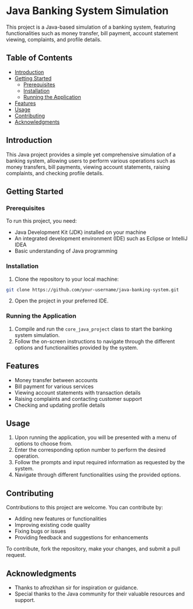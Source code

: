 # Java Banking System Simulation

This project is a Java-based simulation of a banking system, featuring functionalities such as money transfer, bill payment, account statement viewing, complaints, and profile details.

## Table of Contents

- [Introduction](#introduction)
- [Getting Started](#getting-started)
  - [Prerequisites](#prerequisites)
  - [Installation](#installation)
  - [Running the Application](#running-the-application)
- [Features](#features)
- [Usage](#usage)
- [Contributing](#contributing)
- [Acknowledgments](#acknowledgments)

## Introduction

This Java project provides a simple yet comprehensive simulation of a banking system, allowing users to perform various operations such as money transfers, bill payments, viewing account statements, raising complaints, and checking profile details.

## Getting Started

### Prerequisites

To run this project, you need:

- Java Development Kit (JDK) installed on your machine
- An integrated development environment (IDE) such as Eclipse or IntelliJ IDEA
- Basic understanding of Java programming

### Installation

1. Clone the repository to your local machine:

```bash
git clone https://github.com/your-username/java-banking-system.git
```

2. Open the project in your preferred IDE.

### Running the Application

1. Compile and run the `core_java_project` class to start the banking system simulation.
2. Follow the on-screen instructions to navigate through the different options and functionalities provided by the system.

## Features

- Money transfer between accounts
- Bill payment for various services
- Viewing account statements with transaction details
- Raising complaints and contacting customer support
- Checking and updating profile details

## Usage

1. Upon running the application, you will be presented with a menu of options to choose from.
2. Enter the corresponding option number to perform the desired operation.
3. Follow the prompts and input required information as requested by the system.
4. Navigate through different functionalities using the provided options.

## Contributing

Contributions to this project are welcome. You can contribute by:
- Adding new features or functionalities
- Improving existing code quality
- Fixing bugs or issues
- Providing feedback and suggestions for enhancements

To contribute, fork the repository, make your changes, and submit a pull request.

## Acknowledgments

- Thanks to afrozkhan sir for inspiration or guidance.
- Special thanks to the Java community for their valuable resources and support.
